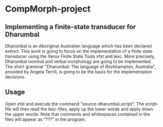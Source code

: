 # CompMorph-project

## Implementing a finite-state transducer for Dharumbal
Dharumbal is an Aboriginal Australian language which has been declared extinct. This work is going to focus on the implementation of a finite state transducer using the Xerox Finite State Tools xfst and lexc. More precisely, Dharumbal nominal and verbal morphology are going to be implemented. The short grammar "Dharumbal: The language of Rockhampton, Australia", provided by Angela Terrill, is going to be the basis for the implementation decisions.

## Usage
Open xfst and execute the command "source-dharumbal.script". The script-file will then read the lexc-files, apply up the lower words and apply down the upper words. Note that comments and whitespaces contained in the files will appear as "???" in the program.
